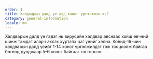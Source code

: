 ```yaml
---
order: 1
title: Халдварын далд үе хэд хоног үргэлжлэх вэ?
category: general-information
locale: mn
---
```


Халдварын далд үе гэдэг нь вирусийн халдвар авснаас хойш өвчний шинж тэмдэг илэрч эхлэх хүртэлх цаг үеийг хэлнэ. Ковид-19-ийн халдварын далд үеийг 1-14 хоног үргэлжилдэг гэж тооцоолж байгаа бөгөөд дунджаар 5-6 хоног байгааг тогтоосон.
